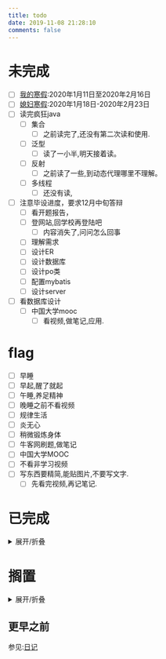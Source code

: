 ```yaml
---
title: todo
date: 2019-11-08 21:28:10
comments: false
---
```


# 未完成
- [ ] [我的寒假](http://jwc.njupt.edu.cn/2015/1229/c1528a46789/page.htm):2020年1月11日至2020年2月16日
- [ ] [媳妇寒假](http://www.njust.edu.cn/3719/list.htm):2020年1月18日-2020年2月23日
- [ ] 读完疯狂java
    - [ ] 集合
        - [ ] 之前读完了,还没有第二次读和使用.
    - [ ] 泛型
        - [ ] 读了一小半,明天接着读。
    - [ ] 反射
        - [ ] 之前读了一些,到动态代理哪里不理解。
    - [ ] 多线程
        - [ ] 还没有读,
- [ ] 注意毕设进度，要求12月中旬答辩
    - [ ] 看开题报告，
    - [ ] 登网站,回学校再登陆吧
        - [ ] 内容消失了,问问怎么回事
    - [ ] 理解需求
    - [ ] 设计ER
    - [ ] 设计数据库
    - [ ] 设计po类
    - [ ] 配置mybatis
    - [ ] 设计server
- [ ] 看数据库设计
    - [ ] 中国大学mooc
      - [ ] 看视频,做笔记,应用.

# flag
- [ ] 早睡
- [ ] 早起,醒了就起
- [ ] 午睡,养足精神
- [ ] 晚睡之前不看视频
- [ ] 规律生活
- [ ] 炎无心
- [ ] 稍微锻炼身体
- [ ] 牛客网刷题,做笔记
- [ ] 中国大学MOOC
- [ ] 不看非学习视频
- [ ] 写东西要精简,能贴图片,不要写文字.
    - [ ] 先看完视频,再记笔记.

# 已完成
<details><summary>展开/折叠</summary>

## 2019年12月20日
- [x] 早起
  - [x] 今天七点多就醒了,很好.
- [x] 继续修改MarkdownTools.
- [x] 午睡
- [x] 更新Idea到2019.3版本,下载Idea2017
  - [x] 但是我还是不知道为什么闪退
- [x] 修改JVM内存,看网上的文章乱配的,看来得看JVM相关的书籍了.
- [x] 炎无心
- [x] 修改MarkdownTools,修复参数错误问题.
  - [x] 合并命令,创建第一个命令参数的快捷命令.
  - [x] 添加地址转换命令`s cvpath`

## 2019年12月19日
- [x] 找辅导员注册
  - [x] 信息办下午一点半后处理
- [x] 延期申请.
  - [x] 表格不对,重新填表.
  - [x] 已经交给贾华老师
- [x] 约会
- [x] 保修热水器:18951691953
- [x] 修改m程序
- [x] 早睡

</details>

# 搁置
<details><summary>展开/折叠</summary>

- [ ] 了解java新的日期时间API的使用  https://m.jb51.net/article/110245.htm
- [ ] 下个月关闭,移动网盘,6个月视频会员自动取消
- [ ] 手机上下载的劳动合同注意点.微博收藏中的
- [ ] 在线编程网站收集
- [ ] https://c.runoob.com/front-end/61
- [ ] https://m.runoob.com/try/try2.php?filename=tryhtml_hr
- [ ] 日期时间API https://www.cnblogs.com/liqiangchn/p/11974355.html
- [ ] eclipse画er图
    - [ ] 下载插件
- [ ] idea画er图
- [ ] Navicat画ER图.
    - [ ] 根据E-R图生成表
- [ ] 还钱
    - [ ] 已经还了,等审核.明天看看审核通过了没
- [ ] 写使用Gitalk评论系统的文档.
- [x] ubuntu中安装软件
    - [ ] 安装Mysql
    - [ ] 安装Navicat.
- [ ] 有空了解一下
- [ ] Linux和Window下打开一个文件的不同.
    - [ ] 修改标记即可
    - [ ] 先写个测试类
    - [ ] 打包，linux下运行
- [ ] [了解开源协议](https://blog.51cto.com/holison/1930805)
- [ ] [菜鸟翻译插件](https://www.oschina.net/news/111842/probie-released)
- [ ] [tar命令](https://jingyan.baidu.com/article/5553fa8292599665a23934bd.html)
- [ ] [955公司](https://mp.weixin.qq.com/s/TQb2ZmW9lQzxd6YyksNagg)
- [ ] 996ICU
- [ ] 收集算法到搜狗输入法中以应对在线笔试题.
- [ ] 你没有什么想对我说的吗
- [ ] [面试书籍](https://mp.weixin.qq.com/s/vwvOtkgILIRETmMjV11rcw)
- [ ] vue
- [ ] SpringBoot
- [ ] redis
- [ ] queryselectorAll
- [ ] 添加增强:m img支持:支持给markdown图片添加alt
- [ ] Junit
- [ ] 设计模式
- [ ] [生活常识](https://mp.weixin.qq.com/s/APx0nIkIwf9tXGc9FTM9VA)
- [ ] [程序员小灰选择排序](https://mp.weixin.qq.com/s/gDR9QFtl5unJZFcOiX4NNg)
- [ ] 漫画算法——小灰的算法之旅
- [ ] 排序算法总结
- [ ] 微信订阅号开发
- [ ] https://mp.weixin.qq.com/s/-RtuGb33X5IvZLD2ufwb_Q

</details>

## 更早之前
参见:[日记](/categories/日记/)

</details>
